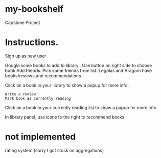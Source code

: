 # my-bookshelf
Capstone Project

# Instructions.

Sign up as new user

Google some books to add to library.. Use button on right side to choose book
Add friends. Pick some friends from list. Legolas and Aragorn have books/reviews and recommendations

Click on a book in your library to show a popup for more info.

    Write a review
    Mark book as currently reading

Click on a book in your currently reading list to show a popup for more info

In library panel, use icons to the right to recommend books

# not implemented

rating system (sorry I got stuck on aggregations)
